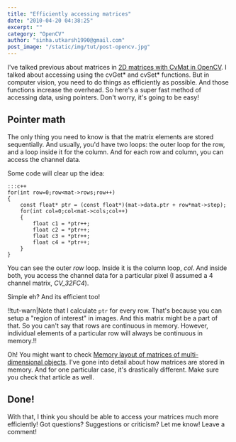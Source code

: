 ```yaml
---
title: "Efficiently accessing matrices"
date: "2010-04-20 04:38:25"
excerpt: ""
category: "OpenCV"
author: "sinha.utkarsh1990@gmail.com"
post_image: "/static/img/tut/post-opencv.jpg"
---
```

I've talked previous about matrices in [2D matrices with CvMat in OpenCV](/tutorials/2d-matrices-with-cvmat-in-opencv/). I talked about accessing using the cvGet* and cvSet* functions. But in computer vision, you need to do things as efficiently as possible. And those functions increase the overhead. So here's a super fast method of accessing data, using pointers. Don't worry, it's going to be easy! 

## Pointer math

The only thing you need to know is that the matrix elements are stored sequentially. And usually, you'd have two loops: the outer loop for the row, and a loop inside it for the column. And for each row and column, you can access the channel data.

Some code will clear up the idea: 
    
    :::c++
    for(int row=0;row<mat->rows;row++)
    {
        const float* ptr = (const float*)(mat->data.ptr + row*mat->step);
        for(int col=0;col<mat->cols;col++)
        {
            float c1 = *ptr++;
            float c2 = *ptr++;
            float c3 = *ptr++;
            float c4 = *ptr++;
        }
    }
    

You can see the outer _row_ loop. Inside it is the column loop, _col_. And inside both, you access the channel data for a particular pixel (I assumed a 4 channel matrix, _CV_32FC4_).

Simple eh? And its efficient too! 

!!tut-warn|Note that I calculate `ptr` for every row. That's because you can setup a "region of interest" in images. And this matrix might be a part of that. So you can't say that rows are continuous in memory. However, individual elements of a particular row will always be continuous in memory.!!

Oh! You might want to check [Memory layout of matrices of multi-dimensional objects](/tutorials/memory-layout-of-matrices-of-multidimensional-objects/). I've gone into detail about how matrices are stored in memory. And for one particular case, it's drastically different. Make sure you check that article as well. 

## Done!

With that, I think you should be able to access your matrices much more efficiently! Got questions? Suggestions or criticism? Let me know! Leave a comment!
